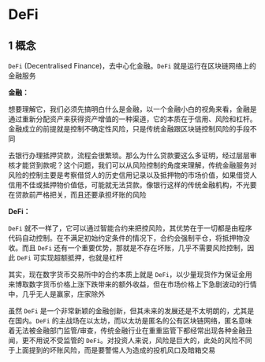 # DeFi

## 1 概念

`DeFi` (Decentralised Finance)，去中心化金融。`DeFi` 就是运行在区块链网络上的金融服务

**金融：**

想要理解它，我们必须先搞明白什么是金融，以一个金融小白的视角来看，金融是通过重新分配资产来获得资产增值的一种渠道，它的本质在于信用、风险和杠杆。金融成立的前提就是控制不确定性风险，只是传统金融跟区块链控制风险的手段不同

去银行办理抵押贷款，流程会很繁琐。那么为什么贷款要这么多证明，经过层层审核才能贷到款呢？这个问题，我们可以从风险控制的角度来理解，传统金融服务对风险的控制主要是考察借贷人的历史信用记录以及抵押物的市场价值，如果借贷人信用不佳或抵押物价值低，可能就无法贷款。像银行这样的传统金融机构，不光要在贷款前严格把关，而且还要承担坏账的风险

**DeFi：**

`DeFi` 就不一样了，它可以通过智能合约来把控风险，其优势在于一切都是由程序代码自动控制。在不满足初始约定条件的情况下，合约会强制平仓，将抵押物没收。而且 `DeFi` 还有一个重要优势，那就是不存在坏账，几乎不需要风险控制，因此 `DeFi` 可实现超额抵押，也就是杠杆

其实，现在数字货币交易所中的合约本质上就是 `DeFi`，以少量现货作为保证金用来博取数字货币价格上涨下跌带来的额外收益，但在市场价格上下急剧波动的行情中，几乎无人是赢家，庄家除外

虽然 `DeFi` 是一个非常新颖的金融创新，但其未来的发展还是不太明朗的，尤其是在国内。`DeFi` 的主战场在以太坊，而以太坊是匿名的公有区块链网络，匿名意味着无法被金融部门监管/审查，传统金融行业在重重监管下都经常出现各种金融丑闻，更不用说不受监管的 `DeFi`。对投资人来说，风险是巨大的，此处的风险不同于上面提到的坏账风险，而是要警惕人为造成的投机风口及暗箱交易
